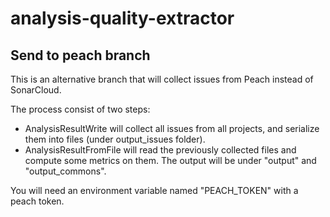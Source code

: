 # analysis-quality-extractor

## Send to peach branch

This is an alternative branch that will collect issues from Peach instead of SonarCloud.

The process consist of two steps:
- AnalysisResultWrite will collect all issues from all projects, and serialize them into files (under output_issues folder).
- AnalysisResultFromFile will read the previously collected files and compute some metrics on them. The output will be under "output" and "output_commons".

You will need an environment variable named "PEACH_TOKEN" with a peach token.

